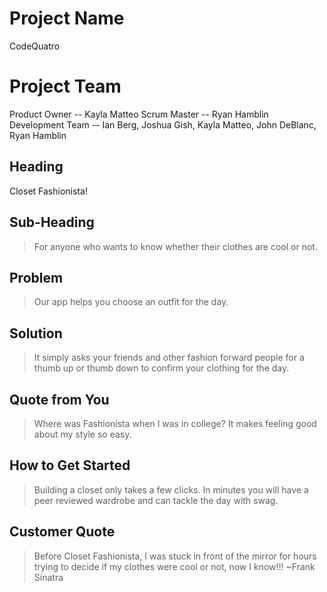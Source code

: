 # Project Name #
   CodeQuatro

# Project Team #
Product Owner -- Kayla Matteo
Scrum Master  -- Ryan Hamblin
Development Team -- Ian Berg, Joshua Gish, Kayla Matteo, John DeBlanc, Ryan Hamblin

## Heading ##
  Closet Fashionista!

## Sub-Heading ##
  > For anyone who wants to know whether their clothes are cool or not.

## Problem ##
  > Our app helps you choose an outfit for the day.

## Solution ##
  > It simply asks your friends and other fashion forward people for a thumb up or thumb down to confirm your clothing for the day.

## Quote from You ##
  > Where was Fashionista when I was in college?  It makes feeling good about my style so easy.

## How to Get Started ##
  > Building a closet only takes a few clicks.  In minutes you will have a peer reviewed wardrobe and can tackle the day with swag.

## Customer Quote ##
  > Before Closet Fashionista, I was stuck in front of the mirror for hours trying to decide if my clothes were cool or not, now I know!!!  ~Frank Sinatra
